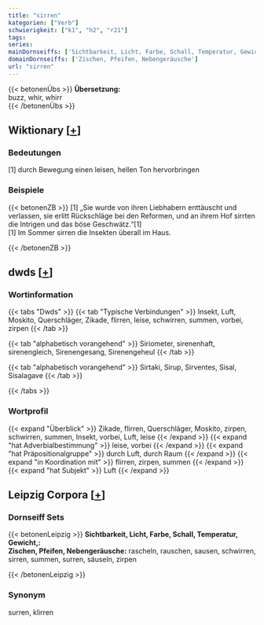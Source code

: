 ```yaml
---
title: "sirren"
kategorien: ["Verb"]
schwierigkeit: ["k1", "h2", "r21"]
tags:
series:
mainDornseiffs: ['Sichtbarkeit, Licht, Farbe, Schall, Temperatur, Gewicht,']
domainDornseiffs: ['Zischen, Pfeifen, Nebengeräusche']
url: "sirren"
---
```


{{< betonenÜbs >}}
**Übersetzung:**  
buzz, whir, whirr  
{{< /betonenÜbs >}}

## Wiktionary [[+](https://de.wiktionary.org/wiki/sirren)]

### Bedeutungen
[1] durch Bewegung einen leisen, hellen Ton hervorbringen  

### Beispiele
{{< betonenZB >}}
[1] „Sie wurde von ihren Liebhabern enttäuscht und verlassen, sie erlitt Rückschläge bei den Reformen, und an ihrem Hof sirrten die Intrigen und das böse Geschwätz.“[1]  
[1] Im Sommer sirren die Insekten überall im Haus.  

{{< /betonenZB >}}


## dwds [[+](https://www.dwds.de/wb/sirren)]

### Wortinformation
{{< tabs "Dwds" >}}
{{< tab "Typische Verbindungen" >}}
Insekt, Luft, Moskito, Querschläger, Zikade, flirren, leise, schwirren, summen, vorbei, zirpen
{{< /tab >}}

{{< tab "alphabetisch vorangehend" >}}
Siriometer, sirenenhaft, sirenengleich, Sirenengesang, Sirenengeheul
{{< /tab >}}

{{< tab "alphabetisch vorangehend" >}}
Sirtaki, Sirup, Sirventes, Sisal, Sisalagave
{{< /tab >}}

{{< /tabs >}}

### Wortprofil
{{< expand "Überblick" >}} Zikade, flirren, Querschläger, Moskito, zirpen, schwirren, summen, Insekt, vorbei, Luft, leise {{< /expand >}}
{{< expand "hat Adverbialbestimmung" >}} leise, vorbei {{< /expand >}}
{{< expand "hat Präpositionalgruppe" >}} durch Luft, durch Raum {{< /expand >}}
{{< expand "in Koordination mit" >}} flirren, zirpen, summen {{< /expand >}}
{{< expand "hat Subjekt" >}} Luft {{< /expand >}}

## Leipzig Corpora [[+](https://corpora.uni-leipzig.de/en/res?word=sirren&corpusId=deu_newscrawl-public_2018)]

### Dornseiff Sets
{{< betonenLeipzig >}}
**Sichtbarkeit, Licht, Farbe, Schall, Temperatur, Gewicht,:**  
**Zischen, Pfeifen, Nebengeräusche:** rascheln, rauschen, sausen, schwirren, sirren, summen, surren, säuseln, zirpen  

{{< /betonenLeipzig >}}

### Synonym
surren, klirren

